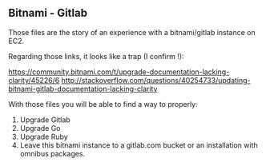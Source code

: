 ## Bitnami - Gitlab

Those files are the story of an experience with a bitnami/gitlab instance on EC2.

Regarding those links, it looks like a trap (I confirm !):

https://community.bitnami.com/t/upgrade-documentation-lacking-clarity/45226/6
http://stackoverflow.com/questions/40254733/updating-bitnami-gitlab-documentation-lacking-clarity

With those files you will be able to find a way to properly:

1. Upgrade Gitlab
2. Upgrade Go
3. Upgrade Ruby
4. Leave this bitnami instance to a gitlab.com bucket or an installation with omnibus packages.
